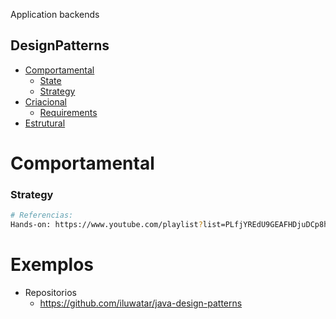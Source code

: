 Application backends

## DesignPatterns

*   [Comportamental](#Comportamental)
    *   [State](#State)
    *   [Strategy](#Strategy)
*   [Criacional](Criacional)
    *   [Requirements](#requirements)
*   [Estrutural](Estrutural)




# Comportamental

### Strategy

```bash
# Referencias:
Hands-on: https://www.youtube.com/playlist?list=PLfjYREdU9GEAFHDjuDCp8h0APDqfe-lS_
```

# Exemplos
   - Repositorios
       - https://github.com/iluwatar/java-design-patterns




